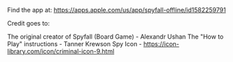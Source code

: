 Find the app at: https://apps.apple.com/us/app/spyfall-offline/id1582259791

Credit goes to:

The original creator of Spyfall (Board Game) - Alexandr Ushan
The "How to Play" instructions - Tanner Krewson
Spy Icon - https://icon-library.com/icon/criminal-icon-9.html
